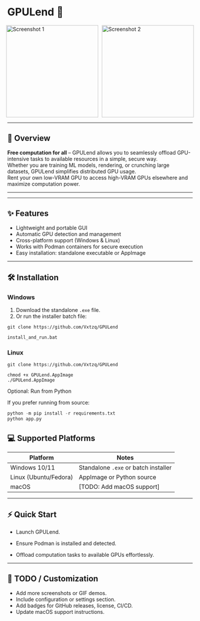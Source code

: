 # GPULend 🚀

<div style="display: flex; gap: 10px; justify-content: center; align-items: flex-start;">
  <img src="https://github.com/user-attachments/assets/f6740670-25af-4d6b-b901-50e6b0f8685a" 
       alt="Screenshot 1" width="250">
  <img src="https://github.com/user-attachments/assets/cd48c461-b910-4c32-a4ec-35b84c470f97" 
       alt="Screenshot 2" width="250">
</div>

---
## 🌟 Overview

**Free computation for all** – GPULend allows you to seamlessly offload GPU-intensive tasks to available resources in a simple, secure way.  
Whether you are training ML models, rendering, or crunching large datasets, GPULend simplifies distributed GPU usage.  
Rent your own low-VRAM GPU to access high-VRAM GPUs elsewhere and maximize computation power.

---



---
## ✨ Features

- Lightweight and portable GUI
- Automatic GPU detection and management
- Cross-platform support (Windows & Linux)
- Works with Podman containers for secure execution
- Easy installation: standalone executable or AppImage  

---

## 🛠 Installation

### Windows

1. Download the standalone `.exe` file.  
2. Or run the installer batch file:  

```
git clone https://github.com/Vxtzq/GPULend
```

```bat
install_and_run.bat
```
### Linux
```
git clone https://github.com/Vxtzq/GPULend
```

```
chmod +x GPULend.AppImage
./GPULend.AppImage
```

Optional: Run from Python

If you prefer running from source:
```python
python -m pip install -r requirements.txt
python app.py
```
## 💻 Supported Platforms

| Platform             | Notes                                    |
|--------------------|------------------------------------------|
| Windows 10/11        | Standalone `.exe` or batch installer   |
| Linux (Ubuntu/Fedora)| AppImage or Python source              |
| macOS                | [TODO: Add macOS support]              |

---

## ⚡ Quick Start

- Launch GPULend.

- Ensure Podman is installed and detected.

- Offload computation tasks to available GPUs effortlessly.


---

## 📝 TODO / Customization

- Add more screenshots or GIF demos.
- Include configuration or settings section.
- Add badges for GitHub releases, license, CI/CD.
- Update macOS support instructions.


